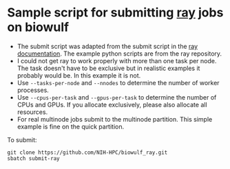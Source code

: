 

Sample script for submitting [ray](https://docs.ray.io/en/latest/index.html) jobs on biowulf
======================================================================

- The submit script was adapted from the submit script in the [ray documentation](https://docs.ray.io/en/latest/cluster/slurm.html#submitting-your-script). The example python scripts are from the ray repository.
- I could not get ray to work properly with more than one task per node.
  The task doesn't have to be exclusive but in realistic examples it probably
  would be. In this example it is not.
- Use `--tasks-per-node` and `--nnodes` to determine the number of worker
  processes.
- Use `--cpus-per-task` and `--gpus-per-task` to determine the number of CPUs
  and GPUs. If you allocate exclusively, please also allocate all resources.
- For real multinode jobs submit to the multinode partition. This simple example
  is fine on the quick partition.


To submit:

```
git clone https://github.com/NIH-HPC/biowulf_ray.git
sbatch submit-ray
```
